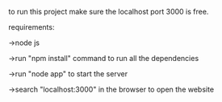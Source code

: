 to run this project make sure the localhost port 3000 is free.

requirements:

->node js

->run "npm install" command to run all the dependencies

->run "node app" to start the server

->search "localhost:3000" in the browser to open the website